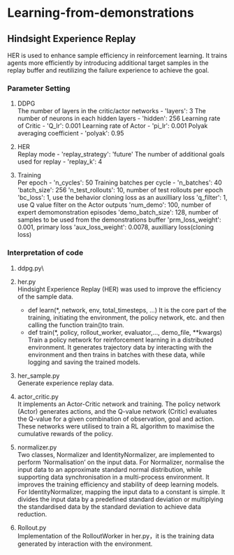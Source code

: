 # Learning-from-demonstrations

## Hindsight Experience Replay 
HER is used to enhance sample efficiency in reinforcement learning. It trains agents more efficiently by introducing additional target samples in the replay buffer and reutilizing the failure experience to achieve the goal.

### Parameter Setting
1. DDPG\
    The number of layers in the critic/actor networks - 'layers': 3
    The number of neurons in each hidden layers - 'hidden': 256
    Learning rate of Critic - 'Q_lr': 0.001
    Learning rate of Actor - 'pi_lr': 0.001
    Polyak averaging coefficient - 'polyak': 0.95
   
3. HER\
    Replay mode - 'replay_strategy': 'future'
    The number of additional goals used for replay - 'replay_k': 4
   
5. Training\
    Per epoch - 'n_cycles': 50
    Training batches per cycle - 'n_batches': 40
    'batch_size': 256
    'n_test_rollouts': 10, number of test rollouts per epoch
    'bc_loss': 1, use the behavior cloning loss as an auxilliary loss
    'q_filter': 1, use Q value filter on the Actor outputs
    'num_demo': 100, number of expert demomonstration episodes
    'demo_batch_size': 128, number of samples to be used from the demonstrations buffer
    'prm_loss_weight': 0.001, primary loss
    'aux_loss_weight':  0.0078, auxilliary loss(cloning loss)

### Interpretation of code
1. ddpg.py\
   
2. her.py\
   Hindsight Experience Replay (HER) was used to improve the efficiency of the sample data.
   - def learn(*, network, env, total_timesteps, ...)
     It is the core part of the training, initiating the environment, the policy network, etc. and then calling the function train()to train.
   - def train(*, policy, rollout_worker, evaluator,..., demo_file, **kwargs)
     Train a policy network for reinforcement learning in a distributed environment. It generates trajectory data by interacting with the environment and then trains in batches with these data, while logging and saving the trained models.

3. her_sample.py\
   Generate experience replay data.
  
4. actor_critic.py\
   It implements an Actor-Critic network and training. The policy network (Actor) generates actions, and the Q-value network (Critic) evaluates the Q-value for a given combination of observation, goal and action. These networks were utilised to train a RL algorithm to maximise the cumulative rewards of the policy.

5. normalizer.py\
   Two classes, Normalizer and IdentityNormalizer, are implemented to perform ‘Normalisation’ on the input data. 
   For Normalizer, normalise the input data to an approximate standard normal distribution, while supporting data synchronisation in a multi-process environment. It improves the training efficiency and stability of deep learning models. 
   For IdentityNormalizer, mapping the input data to a constant is simple. It divides the input data by a predefined standard deviation or multiplying the standardised data by the standard deviation to achieve data reduction.

6. Rollout.py\
   Implementation of the RolloutWorker in her.py，it is the training data generated by interaction with the environment.






   
